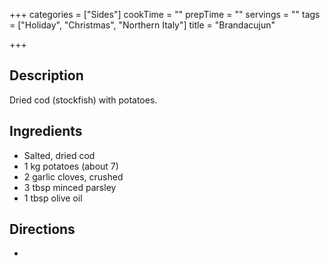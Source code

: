 +++
categories = ["Sides"]
cookTime = ""
prepTime = ""
servings = ""
tags = ["Holiday", "Christmas", "Northern Italy"]
title = "Brandacujun"

+++
## Description

Dried cod (stockfish) with potatoes.

## Ingredients

* Salted, dried cod
* 1 kg potatoes (about 7)
* 2 garlic cloves, crushed
* 3 tbsp minced parsley
* 1 tbsp olive oil

## Directions

* 